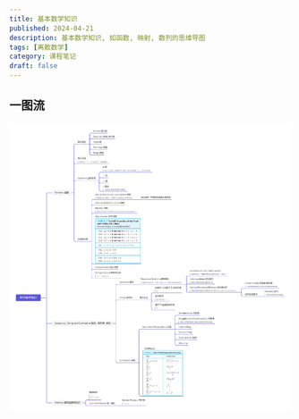 ```yaml
---
title: 基本数学知识
published: 2024-04-21
description: 基本数学知识, 如函数, 映射, 数列的思维导图
tags: [离散数学]
category: 课程笔记
draft: false
---
```


## 一图流

![基本数学知识](DM5/基本数学知识.png)

